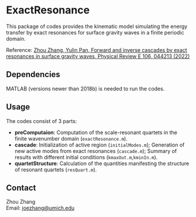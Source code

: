 # ExactResonance
This package of codes provides the kinematic model simulating the energy transfer by exact resonances for surface gravity waves in a finite periodic domain.

Reference: [Zhou Zhang, Yulin Pan, Forward and inverse cascades by exact resonances in surface gravity waves, Physical Review E 106, 044213 (2022)](https://journals.aps.org/pre/abstract/10.1103/PhysRevE.106.044213)

## Dependencies
MATLAB (versions newer than 2018b) is needed to run the codes.

## Usage
The codes consist of 3 parts:
* __preComputaion__: Computation of the scale-resonant quartets in the finite wavenumber domain (`exactResonance.m`).
* __cascade__: Initialization of active region (`initialModes.m`); Generation of new active modes from exact resonances (`cascade.m`); Summary of results with different initial conditions (`kmaxOut.m`,`kminIn.m`).
* __quartetStructure__: Calculation of the quantities manifesting the structure of resonant quartets (`resQuart.m`).

## Contact
Zhou Zhang \
Email: joezhang@umich.edu
